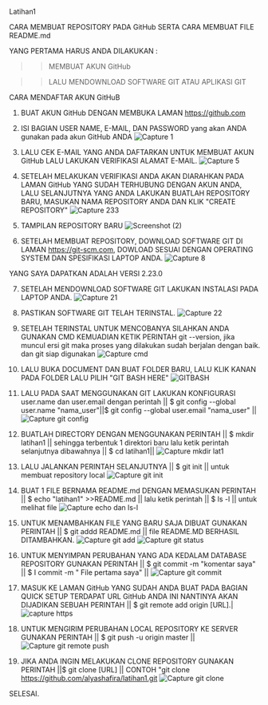 Latihan1

CARA MEMBUAT REPOSITORY PADA GitHub  SERTA CARA MEMBUAT FILE README.md 

YANG PERTAMA HARUS ANDA DILAKUKAN :

>>MEMBUAT AKUN GitHub 

>>LALU MENDOWNLOAD SOFTWARE GIT ATAU APLIKASI GIT

CARA MENDAFTAR AKUN GitHuB

1. BUAT AKUN GitHub DENGAN MEMBUKA LAMAN https://github.com
2. ISI BAGIAN USER NAME, E-MAIL, DAN PASSWORD yang akan ANDA gunakan pada akun GitHub ANDA
![Capture 1](https://user-images.githubusercontent.com/56963083/67616964-8bc6d000-f808-11e9-9c41-30a219913337.PNG)

3. LALU CEK E-MAIL YANG ANDA DAFTARKAN UNTUK MEMBUAT AKUN GitHub LALU LAKUKAN VERIFIKASI ALAMAT E-MAIL.
![Capture 5](https://user-images.githubusercontent.com/56963083/67617101-dbf26200-f809-11e9-89bd-c6c93ec40342.PNG)

4. SETELAH MELAKUKAN VERIFIKASI ANDA AKAN DIARAHKAN PADA LAMAN GitHub YANG SUDAH TERHUBUNG DENGAN AKUN ANDA, LALU SELANJUTNYA YANG ANDA LAKUKAN BUATLAH REPOSITORY BARU, MASUKAN NAMA REPOSITORY ANDA DAN KLIK "CREATE REPOSITORY"
![Capture 233](https://user-images.githubusercontent.com/56963083/67617198-e5c89500-f80a-11e9-8a30-1479774f6310.PNG)

5. TAMPILAN REPOSITORY BARU
![Screenshot (2)](https://user-images.githubusercontent.com/56963083/67617245-64253700-f80b-11e9-8afb-cc390599342c.png)

6. SETELAH MEMBUAT REPOSITORY, DOWNLOAD SOFTWARE GIT DI LAMAN https://git-scm.com, DOWLOAD SESUAI DENGAN OPERATING SYSTEM DAN SPESIFIKASI LAPTOP ANDA.
![Capture 8](https://user-images.githubusercontent.com/56963083/67617308-18bf5880-f80c-11e9-82f8-d51a517522ad.PNG)

YANG SAYA DAPATKAN ADALAH VERSI 2.23.0

7. SETELAH MENDOWNLOAD SOFTWARE GIT LAKUKAN INSTALASI PADA LAPTOP ANDA.
![Capture 21](https://user-images.githubusercontent.com/56963083/67617372-bca90400-f80c-11e9-9f58-cfdbaa294a99.PNG)

8. PASTIKAN SOFTWARE GIT TELAH TERINSTAL.
![Capture 22](https://user-images.githubusercontent.com/56963083/67617420-2a553000-f80d-11e9-94e5-12bf6eda009d.PNG)

9. SETELAH TERINSTAL UNTUK MENCOBANYA SILAHKAN ANDA GUNAKAN CMD KEMUADIAN KETIK PERINTAH git --version, jika muncul ersi git maka proses yang dilakukan sudah berjalan dengan baik. dan git siap digunakan
![Capture cmd](https://user-images.githubusercontent.com/56963083/67617486-cbdc8180-f80d-11e9-813b-3768f620a619.PNG)

10. LALU BUKA DOCUMENT DAN BUAT FOLDER BARU, LALU KLIK KANAN PADA FOLDER LALU PILIH "GIT BASH HERE"
![GITBASH](https://user-images.githubusercontent.com/56963083/67617603-d9463b80-f80e-11e9-9bf9-cc61ff45bf43.png)

11. LALU PADA SAAT MENGGUNAKAN GIT LAKUKAN KONFIGURASI user.name dan user.email dengan perintah || $ git config --global user.name "nama_user"||$ git config --global user.email "nama_user" ||
![Capture git config](https://user-images.githubusercontent.com/56963083/67617664-98025b80-f80f-11e9-97a4-939e01121257.png)

 12. BUATLAH DIRECTORY DENGAN MENGGUNAKAN PERINTAH || $ mkdir latihan1 || sehingga terbentuk 1 direktori baru lalu ketik perintah selanjutnya dibawahnya || $ cd latihan1||
![Capture mkdir lat1](https://user-images.githubusercontent.com/56963083/67617746-8d949180-f810-11e9-9dc2-5adedeead4ed.png)

13. LALU JALANKAN PERINTAH SELANJUTNYA || $ git init || untuk membuat repository local
![Capture git init](https://user-images.githubusercontent.com/56963083/67617755-a69d4280-f810-11e9-84c7-8a3a93360c92.png)

14. BUAT 1 FILE BERNAMA README.md DENGAN MEMASUKAN PERINTAH || $ echo "latihan1" >>README.md || lalu  ketik perintah || $ ls -l || untuk melihat file 
![Capture echo dan ls-l](https://user-images.githubusercontent.com/56963083/67617905-43acab00-f812-11e9-9983-19f6ddd6d2c2.png)

15. UNTUK MENAMBAHKAN FILE YANG BARU SAJA DIBUAT GUNAKAN PERINTAH || $ git addd README.md || file README.MD  BERHASIL DITAMBAHKAN.
![Capture git add](https://user-images.githubusercontent.com/56963083/67617945-b74eb800-f812-11e9-933e-34c2d1c72b30.png)
![Capture git status](https://user-images.githubusercontent.com/56963083/67618071-414b5080-f814-11e9-8535-244a9cf371ad.png)

 16. UNTUK MENYIMPAN PERUBAHAN YANG ADA KEDALAM DATABASE REPOSITORY GUNAKAN PERINTAH || $ git commit -m "komentar saya" || $ I commit -m " File pertama saya" ||
 ![Capture git commit](https://user-images.githubusercontent.com/56963083/67618063-28429f80-f814-11e9-9327-a28589f18c46.png)
 
17. MASUK KE LAMAN GitHub YANG SUDAH ANDA BUAT PADA BAGIAN QUICK SETUP  TERDAPAT URL GitHub ANDA INI NANTINYA AKAN DIJADIKAN SEBUAH PERINTAH  || $ git remote add origin [URL].|
![capture https](https://user-images.githubusercontent.com/56963083/67619439-e7ec1d00-f825-11e9-86bd-17298dc735ff.png)

 18. UNTUK MENGIRIM PERUBAHAN LOCAL REPOSITORY  KE SERVER GUNAKAN PERINTAH || $ git push -u origin master ||
![Capture git remote   push](https://user-images.githubusercontent.com/56963083/67619415-ae1b1680-f825-11e9-8ef4-8e39f0346875.png)

19. JIKA ANDA INGIN MELAKUKAN CLONE REPOSITORY GUNAKAN PERINTAH ||$ git clone [URL] || CONTOH "git  clone https://github.com/alyashafira/latihan1.git
![Capture git clone](https://user-images.githubusercontent.com/56963083/67621221-96995900-f838-11e9-87e0-2b1ab508200d.png)

SELESAI.
